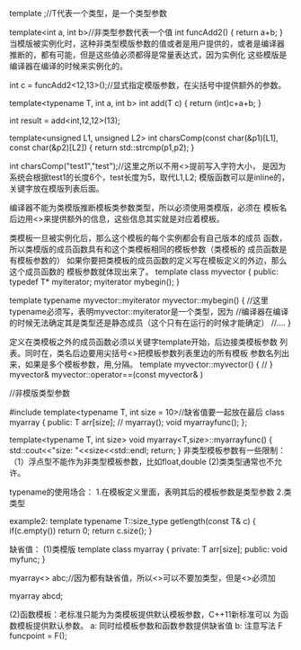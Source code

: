 template <typename T>;//T代表一个类型，是一个类型参数

template<int a, int b>//非类型参数代表一个值
int funcAdd2()
{
	return a+b;
}
当模版被实例化时，这种非类型模版参数的值或者是用户提供的，或者是编译器
推断的，都有可能，但是这些值必须都得是常量表达式，因为实例化
这些模版是编译器在编译的时候来实例化的。

int c = funcAdd2<12,13>();//显式指定模版参数，在尖括号中提供额外的参数。

template<typename T, int a, int b>
int add(T c)
{
    return (int)c+a+b;
}

int result = add<int,12,12>(13);


template<unsigned L1, unsigned L2>
int charsComp(const char(&p1)[L1], const char(&p2)[L2])
{
    return std::strcmp(p1,p2);
}


int charsComp("test1","test");//这里之所以不用<>提前写入字符大小，
是因为系统会根据test1的长度6个，test长度为5，取代L1,L2;
模版函数可以是inline的，关键字放在模版列表后面。

编译器不能为类模版推断模板类参数类型，所以必须使用类模版，必须在
模板名后边用<>来提供额外的信息，这些信息其实就是对应着模板。

类模板一旦被实例化后，那么这个模板的每个实例都会有自己版本的成员
函数，所以类模版的成员函数具有和这个类模板相同的模板参数（类模板的
成员函数是有模板参数的）
如果你要把类模板的成员函数的定义写在模板定义的外边，那么这个成员函数的
模板参数就体现出来了。
template<typename T>
class myvector
{
    public:
	typedef T* myiterator;
	myiterator mybegin();
}

template<typename T>
typename myvector<T>::myiterator myvector<T>::mybegin()
{
//这里 typename必须写，表明myvector<T>::myiterator是一个类型，因为
//编译器在编译的时候无法确定其是类型还是静态成员（这个只有在运行的时候才能确定）
 //....
}


定义在类模板之外的成员函数必须以关键字template开始，后边接类模板参数
列表。同时在，类名后边要用尖括号<>把模板参数列表里边的所有模板
参数名列出来，如果是多个模板参数，用,分隔。
template<typename T>
myvector<T>::myvector()
{
	//
}
myvector<T>& myvector<T>::operator==(const myvector& )

//非模版类型参数

#include <iostream>
template<typename T, int size = 10>//缺省值要一起放在最后
class myarray
{
public:
    T arr[size];
   // myarray();
    void myarrayfunc();
};

template<typename T, int size>
void myarray<T,size>::myarrayfunc()
{
    std::cout<<"size: "<<size<<std::endl;
    return;
}
非类型模板参数有一些限制：
（1）浮点型不能作为非类型模板参数，比如float,double 
(2)类类型通常也不允许。

typename的使用场合：
1.在模板定义里面，表明其后的模板参数是类型参数
2.类类型

example2:
template<typename T>
typename T::size_type getlength(const T& c)
{
    if(c.empty())
	    return 0;
	return c.size();
}


缺省值：
(1)类模版
template <typename T=string, int size=5>
class myarray
{
    private:
	T arr[size];
	public:
	void myfunc;
}


myarray<> abc;//因为都有缺省值，所以<>可以不要加类型，但是<>必须加

myarray<int> abcd;

(2)函数模板：老标准只能为为类模板提供默认模板参数，C++11新标准可以
为函数模板提供默认参数。
a: 同时给模板参数和函数参数提供缺省值
b: 注意写法 F funcpoint = F();
























